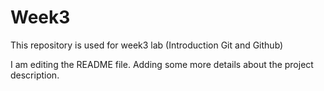 # Week3
This repository is used for week3 lab (Introduction Git and Github)

I am editing the README file. Adding some more details about the project description.
